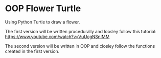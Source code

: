 # OOP Flower Turtle

Using Python Turtle to draw a flower. 

The first version will be written procedurally and loosley follow this tutorial: 
https://www.youtube.com/watch?v=VuUcgNSnIMM

The second version will be written in OOP and closley follow the functions created in the first version. 

